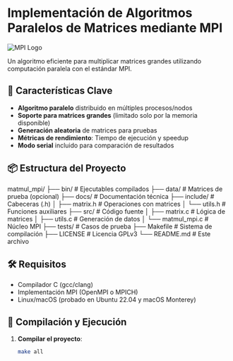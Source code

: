 # Implementación de Algoritmos Paralelos de Matrices mediante MPI

![MPI Logo](https://upload.wikimedia.org/wikipedia/commons/thumb/2/25/Message_Passing_Interface_logo.svg/1200px-Message_Passing_Interface_logo.svg.png)

Un algoritmo eficiente para multiplicar matrices grandes utilizando computación paralela con el estándar MPI.

## 📌 Características Clave

- **Algoritmo paralelo** distribuido en múltiples procesos/nodos
- **Soporte para matrices grandes** (limitado solo por la memoria disponible)
- **Generación aleatoria** de matrices para pruebas
- **Métricas de rendimiento**: Tiempo de ejecución y speedup
- **Modo serial** incluido para comparación de resultados

## 📦 Estructura del Proyecto

matmul_mpi/
├── bin/ # Ejecutables compilados
├── data/ # Matrices de prueba (opcional)
├── docs/ # Documentación técnica
├── include/ # Cabeceras (.h)
│ ├── matrix.h # Operaciones con matrices
│ └── utils.h # Funciones auxiliares
├── src/ # Código fuente
│ ├── matrix.c # Lógica de matrices
│ ├── utils.c # Generación de datos
│ └── matmul_mpi.c # Núcleo MPI
├── tests/ # Casos de prueba
├── Makefile # Sistema de compilación
├── LICENSE # Licencia GPLv3
└── README.md # Este archivo


## 🛠 Requisitos

- Compilador C (gcc/clang)
- Implementación MPI (OpenMPI o MPICH)
- Linux/macOS (probado en Ubuntu 22.04 y macOS Monterey)

## 🚀 Compilación y Ejecución

1. **Compilar el proyecto**:
   ```bash
   make all
